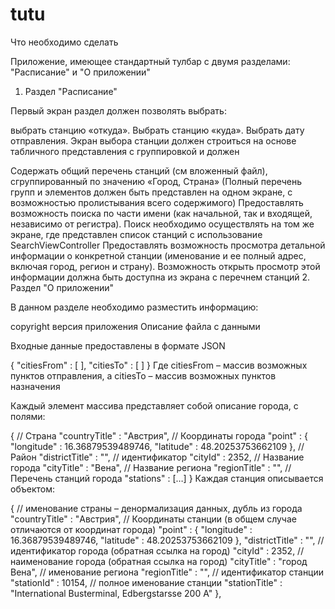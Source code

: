 # tutu

Что необходимо сделать

Приложение, имеющее стандартный тулбар с двумя разделами: "Расписание" и "О приложении"

1. Раздел "Расписание"

Первый экран раздел должен позволять выбрать:

выбрать станцию «откуда».
Выбрать станцию «куда».
Выбрать дату отправления.
Экран выбора станции должен строиться на основе табличного представления с группировкой и должен

Содержать общий перечень станций (см вложенный файл), сгруппированный по значению «Город, Страна» (Полный перечень групп и элементов должен быть представлен на одном экране, с возможностью пролистывания всего содержимого)
Предоставлять возможность поиска по части имени (как начальной, так и входящей, независимо от регистра). Поиск необходимо осуществлять на том же экране, где представлен список станций с использование SearchViewController
Предоставлять возможность просмотра детальной информации о конкретной станции (именование и ее полный адрес, включая город, регион и страну). Возможность открыть просмотр этой информации должна быть доступна из экрана с перечнем станций
2. Раздел "О приложении"

В данном разделе необходимо разместить информацию:

copyright
версия приложения
Описание файла с данными

Входные данные предоставлены в формате JSON

{
"citiesFrom" : [  ],
"citiesTo" : [  ]
}
Где citiesFrom – массив возможных пунктов отправления, а citiesTo – массив возможных пунктов назначения

Каждый элемент массива представляет собой описание города, с полями:

{
// Страна
"countryTitle" : "Австрия",
// Координаты города
"point" : {
"longitude" : 16.36879539489746,
"latitude" : 48.20253753662109
},
// Район
"districtTitle" : "",
// идентификатор
"cityId" : 2352,
// Название города
"cityTitle" : "Вена",
// Название региона
"regionTitle" : "",
// Перечень станций города
"stations" : […]
}
Каждая станция описывается объектом:

{
// именование страны – денормализация данных, дубль из города
"countryTitle" : "Австрия",
// Координаты станции (в общем случае отличаются от координат города)
"point" : {
"longitude" : 16.36879539489746,
"latitude" : 48.20253753662109
},
"districtTitle" : "",
// идентификатор города (обратная ссылка на город)
"cityId" : 2352,
// наименование города (обратная ссылка на город)
"cityTitle" : "город Вена",
// именование региона
"regionTitle" : "",
// идентификатор станции
"stationId" : 10154,
// полное именование станции
"stationTitle" : "International Busterminal, Edbergstarsse 200 A"
},